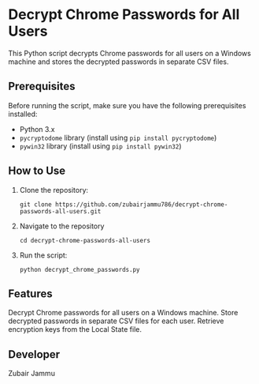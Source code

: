 # Decrypt Chrome Passwords for All Users

This Python script decrypts Chrome passwords for all users on a Windows machine and stores the decrypted passwords in separate CSV files.

## Prerequisites

Before running the script, make sure you have the following prerequisites installed:

- Python 3.x
- `pycryptodome` library (install using `pip install pycryptodome`)
- `pywin32` library (install using `pip install pywin32`)

## How to Use

1. Clone the repository:

    `git clone https://github.com/zubairjammu786/decrypt-chrome-passwords-all-users.git`
   
2. Navigate to the repository

    `cd decrypt-chrome-passwords-all-users`

3. Run the script:

   `python decrypt_chrome_passwords.py`

## Features

Decrypt Chrome passwords for all users on a Windows machine.
Store decrypted passwords in separate CSV files for each user.
Retrieve encryption keys from the Local State file.

## Developer
Zubair Jammu
